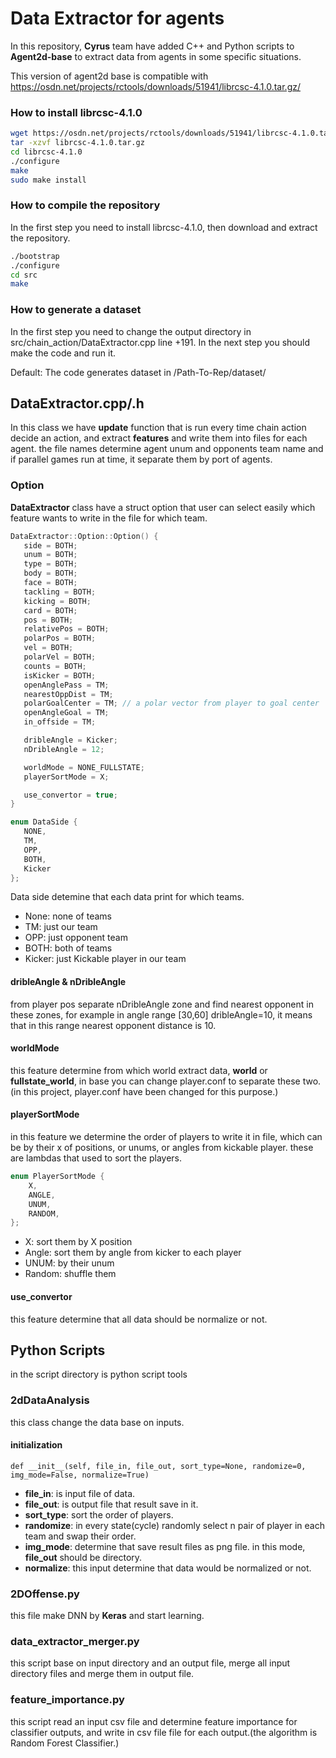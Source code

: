 # Data Extractor for agents
In this repository, **Cyrus**  team have added C++ and Python scripts to **Agent2d-base** to extract data from agents in some specific situations.

This version of agent2d base is compatible with https://osdn.net/projects/rctools/downloads/51941/librcsc-4.1.0.tar.gz/

### How to install librcsc-4.1.0
```bash
wget https://osdn.net/projects/rctools/downloads/51941/librcsc-4.1.0.tar.gz/
tar -xzvf librcsc-4.1.0.tar.gz
cd librcsc-4.1.0
./configure
make
sudo make install
```

### How to compile the repository
In the first step you need to install librcsc-4.1.0, then download and extract the repository.
```bash
./bootstrap
./configure
cd src
make
```

### How to generate a dataset
In the first step you need to change the output directory in src/chain_action/DataExtractor.cpp line +191.
In the next step you should make the code and run it.

Default: The code generates dataset in /Path-To-Rep/dataset/

## DataExtractor.cpp/.h
In this class we have **update** function that is run every time chain action decide an action, and extract **features** and write them into files for each agent.
the file names determine agent unum and opponents team name and if parallel games run at time, it separate them by port of agents.

### Option
**DataExtractor** class  have a struct option that user can select easily which feature wants to write in the file for which team.

 ```c++
 DataExtractor::Option::Option() {
    side = BOTH;
    unum = BOTH;
    type = BOTH;
    body = BOTH;
    face = BOTH;
    tackling = BOTH;
    kicking = BOTH;
    card = BOTH;
    pos = BOTH;
    relativePos = BOTH;
    polarPos = BOTH;
    vel = BOTH;
    polarVel = BOTH;
    counts = BOTH;
    isKicker = BOTH;
    openAnglePass = TM;
    nearestOppDist = TM;
    polarGoalCenter = TM; // a polar vector from player to goal center
    openAngleGoal = TM;
    in_offside = TM;

    dribleAngle = Kicker;
    nDribleAngle = 12;

    worldMode = NONE_FULLSTATE;
    playerSortMode = X;

    use_convertor = true;
}
 ```

 ```c++ 
enum DataSide {
    NONE,
    TM,
    OPP,
    BOTH,
    Kicker
};
```

 Data side detemine that each data print for which teams.
 

 - None: none of teams
 - TM: just our team
 - OPP: just opponent team
 - BOTH: both of teams
 - Kicker: just Kickable player in our team

 
 #### dribleAngle  & nDribleAngle
 from player pos separate nDribleAngle zone and find nearest opponent in these zones, for example in angle range [30,60] dribleAngle=10, it means that in this range nearest opponent distance is 10.

 #### worldMode
 this feature determine from which world extract data, **world** or **fullstate_world**, in base you can change player.conf to separate these two.(in this project, player.conf have been changed for this purpose.)

#### playerSortMode
in this feature we determine the order of players to write it in file, which can be by their x of positions, or unums, or angles from kickable player. these are lambdas that used to sort the players.

```c++
enum PlayerSortMode {
    X,
    ANGLE,
    UNUM,
    RANDOM,
};
```

 - X: sort them by X position
 - Angle: sort them by angle from kicker to each player
 - UNUM: by their unum
 - Random: shuffle them

#### use_convertor
this feature determine that all data should be normalize or not.

## Python Scripts
in the script directory is python script tools

### 2dDataAnalysis
this class change the data base on inputs.
#### initialization
```python3
def __init__(self, file_in, file_out, sort_type=None, randomize=0, img_mode=False, normalize=True)
```

 - **file_in**: is input file of data.
 - **file_out**: is output file that result save in it.
 - **sort_type**: sort the order of players.
 - **randomize**: in every state(cycle) randomly select n pair of player in each team and swap their order.
 - **img_mode**: determine that save result files as png file. in this mode, **file_out** should be directory.
 - **normalize**: this input determine that data would be normalized or not.

### 2DOffense.py
this file make DNN by **Keras** and start learning.

### data_extractor_merger.py
this script base on input directory and an output file, merge all input directory files and merge them in output file.

### feature_importance.py
this script read an input csv file and determine feature importance for classifier outputs, and write in csv file file for each output.(the algorithm is Random Forest Classifier.)
